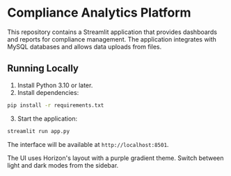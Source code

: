 # Compliance Analytics Platform

This repository contains a Streamlit application that provides dashboards and reports for compliance management. The application integrates with MySQL databases and allows data uploads from files.

## Running Locally

1. Install Python 3.10 or later.
2. Install dependencies:

```bash
pip install -r requirements.txt
```

3. Start the application:

```bash
streamlit run app.py
```

The interface will be available at `http://localhost:8501`.

The UI uses Horizon's layout with a purple gradient theme. Switch between light and dark modes from the sidebar.
